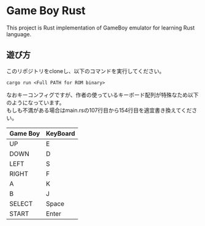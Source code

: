 # Game Boy Rust

This project is Rust implementation of GameBoy emulator for learning Rust language.

## 遊び方

このリポジトリをcloneし、以下のコマンドを実行してください。

`cargo run <Full PATH for ROM binary>`

なおキーコンフィグですが、作者の使っているキーボード配列が特殊なため以下のようになっています。  
もしも不満がある場合はmain.rsの107行目から154行目を適宜書き換えてください。

| Game Boy | KeyBoard | 
| -------- | -------- | 
| UP       | E        | 
| DOWN     | D        | 
| LEFT     | S        | 
| RIGHT    | F        | 
| A        | K        | 
| B        | J        | 
| SELECT   | Space    | 
| START    | Enter    | 
